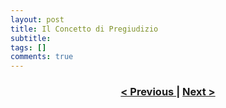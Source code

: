 ```yaml
---
layout: post
title: Il Concetto di Pregiudizio
subtitle:
tags: []
comments: true
---
```



<h3 style="text-align:center">
<a href="https://velitch.github.io/velitch/2021-11-02-06_02_genesi_della_forma/">< Previous </a>
|
<a href="https://velitch.github.io/velitch/2021-11-02-06_04_schema/">Next ></a>
</h3>
